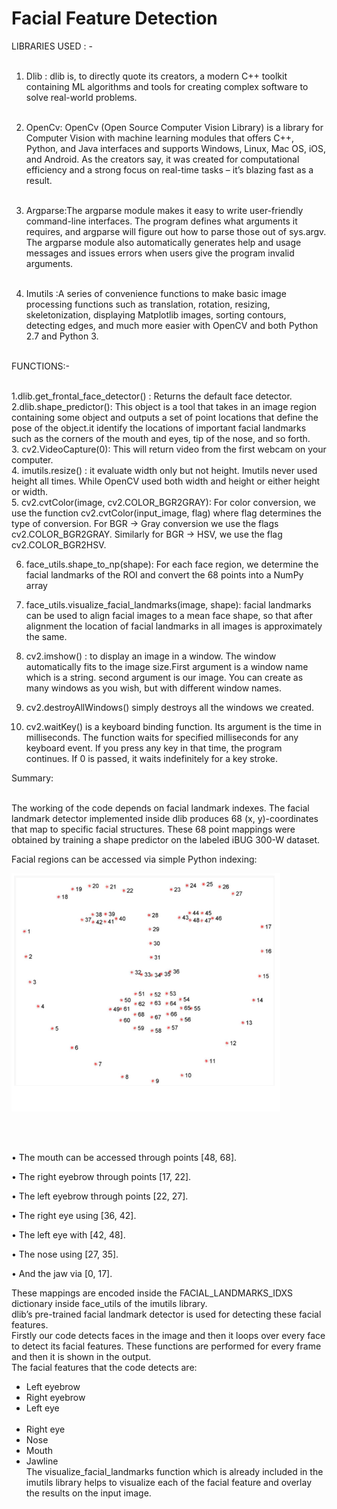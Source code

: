 # Facial Feature Detection

LIBRARIES USED : -<br /><br />
1.	Dlib :  dlib is, to directly quote its creators, a modern C++ toolkit containing ML algorithms and tools for creating complex software to solve real-world problems.<br /><br />

2.	OpenCv: OpenCv (Open Source Computer Vision Library) is a library for Computer Vision with machine learning modules that offers C++, Python, and Java interfaces and supports Windows, Linux, Mac OS, iOS, and Android. As the creators say, it was created for computational efficiency and a strong focus on real-time tasks – it’s blazing fast as a result.<br /><br />

3. Argparse:The argparse module makes it easy to write user-friendly command-line interfaces. The program defines what arguments it requires, and argparse will figure out how to parse those out of sys.argv. The argparse module also automatically generates help and usage messages and issues errors when users give the program invalid arguments.<br /><br />

4. Imutils :A series of convenience functions to make basic image processing functions such as translation, rotation, resizing, skeletonization, displaying Matplotlib images, sorting contours, detecting edges, and much more easier with OpenCV and both Python 2.7 and Python 3.<br /><br />


FUNCTIONS:- <br /><br />

1.dlib.get_frontal_face_detector() : Returns the default face detector.<br />
2.dlib.shape_predictor(): This object is a tool that takes in an image region containing some object and outputs a set of point locations that define the pose of the object.it identify the locations of important facial landmarks such as the corners of the mouth and eyes, tip of the nose, and so forth.<br />
3. cv2.VideoCapture(0): This will return video from the first webcam on your computer.<br />
4. imutils.resize() : it evaluate width only but not height. Imutils never used height all times. While OpenCV used both width and height or either height or width. <br />
5. cv2.cvtColor(image, cv2.COLOR_BGR2GRAY): For color conversion, we use the function cv2.cvtColor(input_image, flag) where flag determines the type of conversion. For BGR -> Gray conversion we use the flags cv2.COLOR_BGR2GRAY. Similarly for BGR -> HSV, we use the flag cv2.COLOR_BGR2HSV.<br />

6. face_utils.shape_to_np(shape): For each face region, we determine the facial landmarks of the ROI and convert the 68 points into a NumPy array<br />

7. face_utils.visualize_facial_landmarks(image, shape): facial landmarks can be used to align facial images to a mean face shape, so that after alignment the location of facial landmarks in all images is approximately the same.<br />

8. cv2.imshow() :  to display an image in a window. The window automatically fits to the image size.First argument is a window name which is a string. second argument is our image. You can create as many windows as you wish, but with different window names.<br />
9. cv2.destroyAllWindows() simply destroys all the windows we created.<br />
10. cv2.waitKey() is a keyboard binding function. Its argument is the time in milliseconds. The function waits for specified milliseconds for any keyboard event. If you press any key in that time, the program continues. If 0 is passed, it waits indefinitely for a key stroke.<br />

Summary: <br /><br />

The working of the code depends on facial landmark indexes. The facial landmark detector implemented inside dlib produces 68 (x, y)-coordinates that map to specific facial structures. These 68 point mappings were obtained by training a shape predictor on the labeled iBUG 300-W dataset.<br />

Facial regions can be accessed via simple Python indexing:<br />

![alt text](https://github.com/PranavBansal04/Facial-Feature-Detection/blob/master/face.PNG)

<br />
<br />

•	The mouth can be accessed through points [48, 68].<br />

•	The right eyebrow through points [17, 22].<br />

•	The left eyebrow through points [22, 27].<br />

•	The right eye using [36, 42].<br />

•	The left eye with [42, 48].<br />

•	The nose using [27, 35].<br />

•	And the jaw via [0, 17].<br />


These mappings are encoded inside the FACIAL_LANDMARKS_IDXS  dictionary inside face_utils of the imutils library.<br />
dlib’s pre-trained facial landmark detector is used for detecting these facial features. <br />
Firstly our code detects faces in the image and then it loops over every face to detect its facial features. These functions are performed for every frame and then it is shown in the output.<br /> 
The facial features that the code detects are:<br />
-	Left eyebrow<br />
-	Right eyebrow<br />
-	Left eye<br /><br />
-	Right eye<br />
-	Nose<br />
-	Mouth<br />
-	Jawline<br />
The visualize_facial_landmarks function which is already included in the imutils library helps to visualize each of the facial feature and overlay the results on the input image. <br />




